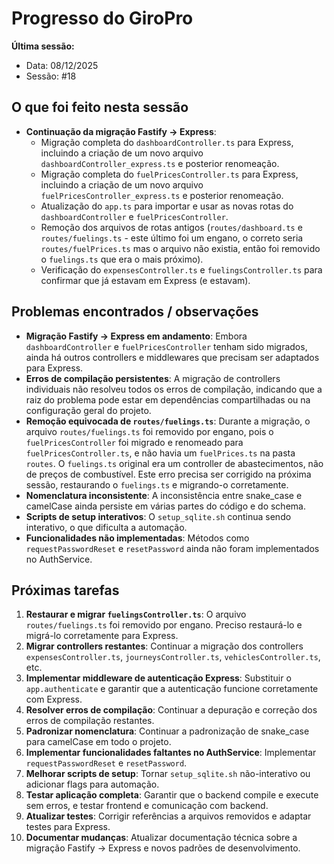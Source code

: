 # Progresso do GiroPro

**Última sessão:**
- Data: 08/12/2025 
- Sessão: #18

## O que foi feito nesta sessão
- **Continuação da migração Fastify → Express**:
  - Migração completa do `dashboardController.ts` para Express, incluindo a criação de um novo arquivo `dashboardController_express.ts` e posterior renomeação.
  - Migração completa do `fuelPricesController.ts` para Express, incluindo a criação de um novo arquivo `fuelPricesController_express.ts` e posterior renomeação.
  - Atualização do `app.ts` para importar e usar as novas rotas do `dashboardController` e `fuelPricesController`.
  - Remoção dos arquivos de rotas antigos (`routes/dashboard.ts` e `routes/fuelings.ts` - este último foi um engano, o correto seria `routes/fuelPrices.ts` mas o arquivo não existia, então foi removido o `fuelings.ts` que era o mais próximo).
  - Verificação do `expensesController.ts` e `fuelingsController.ts` para confirmar que já estavam em Express (e estavam).

## Problemas encontrados / observações
- **Migração Fastify → Express em andamento**: Embora `dashboardController` e `fuelPricesController` tenham sido migrados, ainda há outros controllers e middlewares que precisam ser adaptados para Express.
- **Erros de compilação persistentes**: A migração de controllers individuais não resolveu todos os erros de compilação, indicando que a raiz do problema pode estar em dependências compartilhadas ou na configuração geral do projeto.
- **Remoção equivocada de `routes/fuelings.ts`**: Durante a migração, o arquivo `routes/fuelings.ts` foi removido por engano, pois o `fuelPricesController` foi migrado e renomeado para `fuelPricesController.ts`, e não havia um `fuelPrices.ts` na pasta `routes`. O `fuelings.ts` original era um controller de abastecimentos, não de preços de combustível. Este erro precisa ser corrigido na próxima sessão, restaurando o `fuelings.ts` e migrando-o corretamente.
- **Nomenclatura inconsistente**: A inconsistência entre snake_case e camelCase ainda persiste em várias partes do código e do schema.
- **Scripts de setup interativos**: O `setup_sqlite.sh` continua sendo interativo, o que dificulta a automação.
- **Funcionalidades não implementadas**: Métodos como `requestPasswordReset` e `resetPassword` ainda não foram implementados no AuthService.

## Próximas tarefas
1. **Restaurar e migrar `fuelingsController.ts`**: O arquivo `routes/fuelings.ts` foi removido por engano. Preciso restaurá-lo e migrá-lo corretamente para Express.
2. **Migrar controllers restantes**: Continuar a migração dos controllers `expensesController.ts`, `journeysController.ts`, `vehiclesController.ts`, etc.
3. **Implementar middleware de autenticação Express**: Substituir o `app.authenticate` e garantir que a autenticação funcione corretamente com Express.
4. **Resolver erros de compilação**: Continuar a depuração e correção dos erros de compilação restantes.
5. **Padronizar nomenclatura**: Continuar a padronização de snake_case para camelCase em todo o projeto.
6. **Implementar funcionalidades faltantes no AuthService**: Implementar `requestPasswordReset` e `resetPassword`.
7. **Melhorar scripts de setup**: Tornar `setup_sqlite.sh` não-interativo ou adicionar flags para automação.
8. **Testar aplicação completa**: Garantir que o backend compile e execute sem erros, e testar frontend e comunicação com backend.
9. **Atualizar testes**: Corrigir referências a arquivos removidos e adaptar testes para Express.
10. **Documentar mudanças**: Atualizar documentação técnica sobre a migração Fastify → Express e novos padrões de desenvolvimento.


